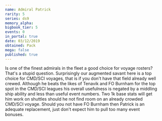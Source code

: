 ```yaml
---
name: Admiral Patrick
rarity: 5
series: ds9
memory_alpha:
bigbook_tier: 5
events: 0
in_portal: true
date: 03/12/2019
obtained: Pack
mega: false
published: true
---
```


Is one of the finest admirals in the fleet a good choice for voyage rosters? That's a stupid question. Surprisingly our augmented savant here is a top choice for CMD/SCI voyages, that is if you don't have that field already well crewed. Although he beats the likes of Tenavik and FO Burnham for the top spot in the CMD/SCI leagues his overall usefulness is negated by a middling ship ability and less than useful event numbers. Two 1k base stats will get him work on shuttles should he not find room on an already crowded CMD/SCI voyage. Should you not have FO Burnham then Patrick is an adequate replacement, just don't expect him to pull too many event bonuses.
